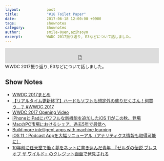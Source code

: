 ```yaml
---
layout:            post
title:             "#18 Toilet Paper"
date:              2017-06-18 12:00:00 +0900
tags:              shownotes
category:          Shownotes
author:            smile-0yen,azihsoyn
excerpt:           WWDC 2017振り返り, E3などについて話しました。
---
```

<iframe width="100%" height="50" scrolling="no" frameborder="no" src="https://w.soundcloud.com/player/?url=https%3A//api.soundcloud.com/tracks/328645497&amp;auto_play=false&amp;hide_related=false&amp;show_user=true&amp;show_reposts=false&amp;visual=false&amp;show_artwork=false&amp;default_height=75"></iframe>
WWDC 2017振り返り, E3などについて話しました。

## Show Notes
- [WWDC 2017まとめ](http://www.itmedia.co.jp/news/articles/1706/06/news057.html)
- [【リアルタイム更新終了】ハードもソフトも想定外の盛りだくさん！何買う…？ #WWDC 2017](http://www.gizmodo.jp/2017/06/wwdc-2017-liveblog.html)
- [WWDC 2017 Opening Video](https://youtu.be/FC0pT9xg1oI)
- [iPhoneとiPadにパワフルな新機能を追加したiOS 11がこの秋、登場](https://www.apple.com/jp/newsroom/2017/06/ios-11-brings-new-features-to-iphone-and-ipad-this-fall/)
- [MacのPC市場におけるシェア、過去5年で最低へ](http://iphone-mania.jp/news-150855/)
- [Build more intelligent apps with machine learning](https://developer.apple.com/machine-learning/)
- [iOS 11：Podcast Appを大幅リニューアル（アナリティクス情報も取得可能に）](http://www.macotakara.jp/blog/category-54/entry-32709.html)
- [10年前に任天堂で働く夢をネットに書き込んだ青年　『ゼルダの伝説 ブレス オブ ザ ワイルド』のクレジット画面で発見される](http://nlab.itmedia.co.jp/nl/articles/1703/23/news077.html)
